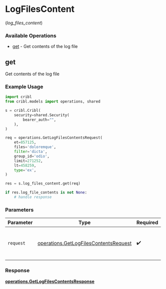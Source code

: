# LogFilesContent
(*log_files_content*)

### Available Operations

* [get](#get) - Get contents of the log file

## get

Get contents of the log file

### Example Usage

```python
import cribl
from cribl.models import operations, shared

s = cribl.Cribl(
    security=shared.Security(
        bearer_auth="",
    ),
)

req = operations.GetLogFilesContentsRequest(
    et=857125,
    files='doloremque',
    filter='dicta',
    group_id='odio',
    limit=271252,
    lt=458259,
    type='ex',
)

res = s.log_files_content.get(req)

if res.log_file_contents is not None:
    # handle response
```

### Parameters

| Parameter                                                                                      | Type                                                                                           | Required                                                                                       | Description                                                                                    |
| ---------------------------------------------------------------------------------------------- | ---------------------------------------------------------------------------------------------- | ---------------------------------------------------------------------------------------------- | ---------------------------------------------------------------------------------------------- |
| `request`                                                                                      | [operations.GetLogFilesContentsRequest](../../models/operations/getlogfilescontentsrequest.md) | :heavy_check_mark:                                                                             | The request object to use for the request.                                                     |


### Response

**[operations.GetLogFilesContentsResponse](../../models/operations/getlogfilescontentsresponse.md)**

